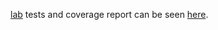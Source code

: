 
[lab](https://github.com/hapijs/lab) tests and coverage report can be seen <a href="../report.html">here</a>.

